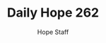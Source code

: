 ---
image: /assets/img/daily-hope-default-artwork.png
title: Daily Hope 262
number: 262
categories:
  - Daily Hope
author: Hope Staff
notes: Daily Hope 262
embed: >-
  <iframe src="https://open.spotify.com/embed/episode/7b09XFbGfnz05XswbVpQoF?utm_source=generator" width="400px" height="102px" frameborder=“0" scrolling=“no”></iframe>
---